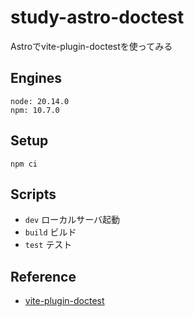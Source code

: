 # study-astro-doctest

Astroでvite-plugin-doctestを使ってみる

## Engines

```
node: 20.14.0
npm: 10.7.0
```

## Setup

```
npm ci
```

## Scripts

- `dev` ローカルサーバ起動
- `build` ビルド
- `test` テスト

## Reference
- [vite-plugin-doctest](https://www.npmjs.com/package/vite-plugin-doctest)
